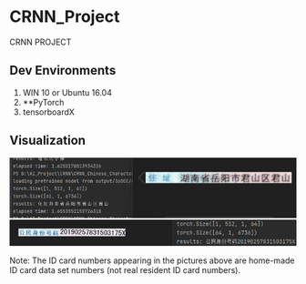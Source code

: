 # CRNN_Project
CRNN PROJECT

## Dev Environments
1. WIN 10 or Ubuntu 16.04
2. **PyTorch 
3. tensorboardX

## Visualization

<div align="center">
    <img src="demo/001.png" width="800">
    <img src="demo/002.png" width="800">
</div>

Note: The ID card numbers appearing in the pictures above are home-made ID card data set numbers (not real resident ID card numbers).
